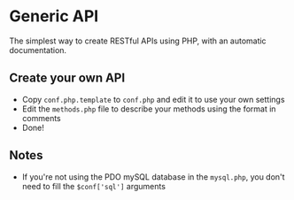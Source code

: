Generic API
===========

The simplest way to create RESTful APIs using PHP, with an automatic documentation.

Create your own API
-------------------

- Copy `conf.php.template` to `conf.php` and edit it to use your own settings
- Edit the `methods.php` file to describe your methods using the format in comments
- Done!

Notes
-----

- If you're not using the PDO mySQL database in the `mysql.php`, you don't need to fill the `$conf['sql']` arguments

